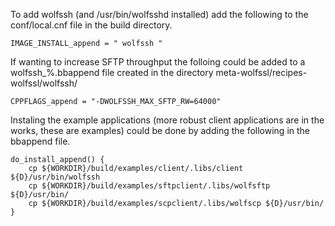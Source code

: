 To add wolfssh (and /usr/bin/wolfsshd installed) add the following to the conf/local.cnf file in the build directory.

```
IMAGE_INSTALL_append = " wolfssh "
```

If wanting to increase SFTP throughput the folloing could be added to a wolfssh_%.bbappend file created in the directory meta-wolfssl/recipes-wolfssl/wolfssh/

```
CPPFLAGS_append = "-DWOLFSSH_MAX_SFTP_RW=64000"
```

Instaling the example applications (more robust client applications are in the works, these are examples) could be done by adding the following in the bbappend file.

```
do_install_append() {
    cp ${WORKDIR}/build/examples/client/.libs/client ${D}/usr/bin/wolfssh
    cp ${WORKDIR}/build/examples/sftpclient/.libs/wolfsftp ${D}/usr/bin/
    cp ${WORKDIR}/build/examples/scpclient/.libs/wolfscp ${D}/usr/bin/
}
```



